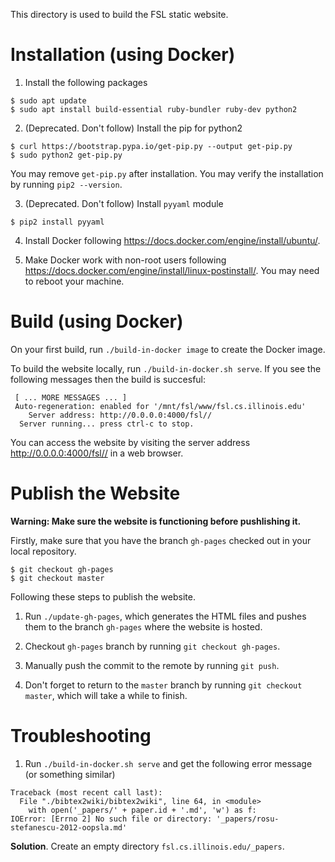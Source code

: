 This directory is used to build the FSL static website.

# Installation (using Docker)

1. Install the following packages

```
$ sudo apt update
$ sudo apt install build-essential ruby-bundler ruby-dev python2
```

2. (Deprecated. Don't follow) Install the pip for python2

```
$ curl https://bootstrap.pypa.io/get-pip.py --output get-pip.py
$ sudo python2 get-pip.py
```

You may remove `get-pip.py` after installation.
You may verify the installation by running `pip2 --version`. 

3. (Deprecated. Don't follow) Install `pyyaml` module

```
$ pip2 install pyyaml
```

4. Install Docker following https://docs.docker.com/engine/install/ubuntu/.

5. Make Docker work with non-root users following https://docs.docker.com/engine/install/linux-postinstall/. You may need to reboot your machine.

# Build (using Docker)

On your first build, run `./build-in-docker image` to create the Docker image. 

To build the website locally, run `./build-in-docker.sh serve`. If you see the following messages then the build is succesful:

```
 [ ... MORE MESSAGES ... ]
 Auto-regeneration: enabled for '/mnt/fsl/www/fsl.cs.illinois.edu'
    Server address: http://0.0.0.0:4000/fsl//
  Server running... press ctrl-c to stop.
```

You can access the website by visiting the server address http://0.0.0.0:4000/fsl// in a web browser. 

# Publish the Website

**Warning: Make sure the website is functioning before pushlishing it.**

Firstly, make sure that you have the branch `gh-pages` checked out in your local repository.

```
$ git checkout gh-pages
$ git checkout master
```

Following these steps to publish the website. 

1. Run `./update-gh-pages`, which generates the HTML files and pushes them to the branch `gh-pages` where the website is hosted. 

2. Checkout `gh-pages` branch by running `git checkout gh-pages`. 

3. Manually push the commit to the remote by running `git push`. 

4. Don't forget to return to the `master` branch by running `git checkout master`, which will take a while to finish.

# Troubleshooting

1. Run `./build-in-docker.sh serve` and get the following error message (or something similar)

```
Traceback (most recent call last):
  File "./bibtex2wiki/bibtex2wiki", line 64, in <module>
    with open('_papers/' + paper.id + '.md', 'w') as f:
IOError: [Errno 2] No such file or directory: '_papers/rosu-stefanescu-2012-oopsla.md'
```

**Solution**. Create an empty directory `fsl.cs.illinois.edu/_papers`. 


